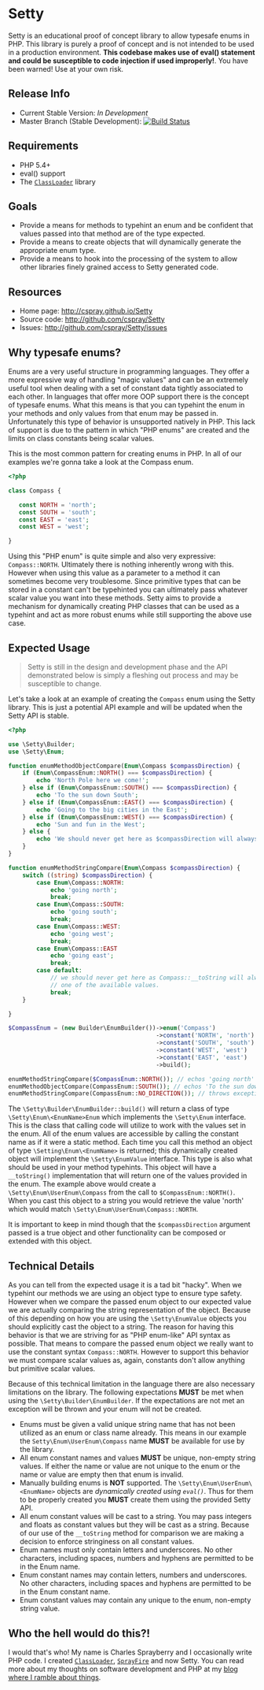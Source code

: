 # Setty

Setty is an educational proof of concept library to allow typesafe enums in PHP. This library is purely a proof of concept and is not intended to be used in a production environment. **This codebase makes use of eval() statement and could be susceptible to code injection if used improperly!**. You have been warned! Use at your own risk.

## Release Info

- Current Stable Version: *In Development*
- Master Branch (Stable Development): [![Build Status](https://travis-ci.org/cspray/Setty.png?branch=master)](https://travis-ci.org/cspray/Setty)

## Requirements

- PHP 5.4+
- eval() support
- The [`ClassLoader`](http://github.com/cspray/ClassLoader) library

## Goals

- Provide a means for methods to typehint an enum and be confident that values passed into that method are of the type expected.
- Provide a means to create objects that will dynamically generate the appropriate enum type.
- Provide a means to hook into the processing of the system to allow other libraries finely grained access to Setty generated code.

## Resources

- Home page: http://cspray.github.io/Setty
- Source code: http://github.com/cspray/Setty
- Issues: http://github.com/cspray/Setty/issues

## Why typesafe enums?

Enums are a very useful structure in programming languages. They offer a more expressive way of handling "magic values" and can be an extremely useful tool when dealing with a set of constant data tightly associated to each other. In languages that offer more OOP support there is the concept of typesafe enums. What this means is that you can typehint the enum in your methods and only values from that enum may be passed in. Unfortunately this type of behavior is unsupported natively in PHP. This lack of support is due to the pattern in which "PHP enums" are created and the limits on class constants being scalar values.

This is the most common pattern for creating enums in PHP. In all of our examples we're gonna take a look at the Compass enum.

 ```php
<?php

class Compass {

    const NORTH = 'north';
    const SOUTH = 'south';
    const EAST = 'east';
    const WEST = 'west';

}
 ```

Using this "PHP enum" is quite simple and also very expressive: `Compass::NORTH`. Ultimately there is nothing inherently wrong with this. However when using this value as a parameter to a method it can sometimes become very troublesome. Since primitive types that can be stored in a constant can't be typehinted you can ultimately pass whatever scalar value you want into these methods. Setty aims to provide a mechanism for dynamically creating PHP classes that can be used as a typehint and act as more robust enums while still supporting the above use case.

## Expected Usage

> Setty is still in the design and development phase and the API demonstrated below is simply a fleshing out process and may be susceptible to change.

Let's take a look at an example of creating the `Compass` enum using the Setty library. This is just a potential API example and will be updated when the Setty API is stable.

```php
<?php

use \Setty\Builder;
use \Setty\Enum;

function enumMethodObjectCompare(Enum\Compass $compassDirection) {
    if (Enum\CompassEnum::NORTH() === $compassDirection) {
        echo 'North Pole here we come!';
    } else if (Enum\CompassEnum::SOUTH() === $compassDirection) {
        echo 'To the sun down South';
    } else if (Enum\CompassEnum::EAST() === $compassDirection) {
        echo 'Going to the big cities in the East';
    } else if (Enum\CompassEnum::WEST() === $compassDirection) {
        echo 'Sun and fun in the West';
    } else {
        echo 'We should never get here as $compassDirection will always match above checks';
    }
}

function enumMethodStringCompare(Enum\Compass $compassDirection) {
    switch ((string) $compassDirection) {
        case Enum\Compass::NORTH:
            echo 'going north';
            break;
        case Enum\Compass::SOUTH:
            echo 'going south';
            break;
        case Enum\Compass::WEST:
            echo 'going west';
            break;
        case Enum\Compass::EAST
            echo 'going east';
            break;
        case default:
            // we should never get here as Compass::__toString will always return
            // one of the available values.
            break;
    }

}

$CompassEnum = (new Builder\EnumBuilder())->enum('Compass')
                                          ->constant('NORTH', 'north')
                                          ->constant('SOUTH', 'south')
                                          ->constant('WEST', 'west')
                                          ->constant('EAST', 'east')
                                          ->build();

enumMethodStringCompare($CompassEnum::NORTH()); // echos 'going north'
enumMethodObjectCompare(CompassEnum::SOUTH()); // echos 'To the sun down South'
enumMethodStringCompare(CompassEnum::NO_DIRECTION()); // throws exception, enumMethodStringCompare is never invoked
```

The `\Setty\Builder\EnumBuilder::build()` will return a class of type `\Setty\Enum\<EnumName>Enum` which implements the `\Setty\Enum` interface. This is the class that calling code will utilize to work with the values set in the enum. All of the enum values are accessible by calling the constant name as if it were a static method. Each time you call this method an object of type `\Setting\Enum\<EnumName>` is returned; this dynamically created object will implement the `\Setty\EnumValue` interface. This type is also what should be used in your method typehints. This object will have a `__toString()` implementation that will return one of the values provided in the enum. The example above would create a `\Setty\Enum\UserEnum\Compass` from the call to `$CompassEnum::NORTH()`. When you cast this object to a string you would retrieve the value 'north' which would match `\Setty\Enum\UserEnum\Compass::NORTH`.

It is important to keep in mind though that the ``$compassDirection`` argument passed is a true object and other functionality can be composed or extended with this object.

## Technical Details

As you can tell from the expected usage it is a tad bit "hacky". When we typehint our methods we are using an object type to ensure type safety. However when we compare the passed enum object to our expected value we are actually comparing the string representation of the object. Because of this depending on how you are using the `\Setty\EnumValue` objects you should explicitly cast the object to a string. The reason for having this behavior is that we are striving for as "PHP enum-like" API syntax as possible. That means to compare the passed enum object we really want to use the constant syntax `Compass::NORTH`. However to support this behavior we must compare scalar values as, again, constants don't allow anything but primitive scalar values.

Because of this technical limitation in the language there are also necessary limitations on the library. The following expectations **MUST** be met when using the `\Setty\Builder\EnumBuilder`. If the expectations are not met an exception will be thrown and your enum will not be created.

- Enums must be given a valid unique string name that has not been utilized as an enum or class name already. This means in our example the `Setty\Enum\UserEnum\Compass` name **MUST** be available for use by the library.
- All enum constant names and values **MUST** be unique, non-empty string values. If either the name or value are not unique to the enum or the name or value are empty then that enum is invalid.
- Manually building enums is **NOT** supported. The `\Setty\Enum\UserEnum\<EnumName>` objects are *dynamically created using `eval()`*. Thus for them to be properly created you **MUST** create them using the provided Setty API.
- All enum constant values will be cast to a string. You may pass integers and floats as constant values but they will be cast as a string. Because of our use of the `__toString` method for comparison we are making a decision to enforce stringiness on all constant values.
- Enum names must only contain letters and underscores. No other characters, including spaces, numbers and hyphens are permitted to be in the Enum name.
- Enum constant names may contain letters, numbers and underscores. No other characters, including spaces and hyphens are permitted to be in the Enum constant name.
- Enum constant values may contain any unique to the enum, non-empty string value.

## Who the hell would do this?!

I would that's who! My name is Charles Sprayberry and I occasionally write PHP code. I created [`ClassLoader`](http://github.com/cspray/ClassLoader), [`SprayFire`](http://github.com/cspray/SprayFire) and now Setty. You can read more about my thoughts on software development and PHP at my [blog where I ramble about things](http://cspray.github.io).
